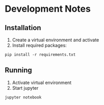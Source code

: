 # Development Notes

## Installation

1. Create a virtual environment and activate
2. Install required packages:

```
pip install -r requirements.txt
```

## Running

1. Activate virtual environment
2. Start jupyter

```
jupyter notebook
```
